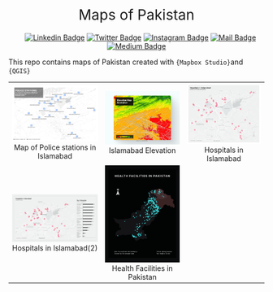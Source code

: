 <h1 style="font-weight:normal" align="center">
  &nbsp;Maps of Pakistan&nbsp;
</h1>

<div align="center">

&nbsp;&nbsp;&nbsp;
[![Linkedin Badge](https://img.shields.io/badge/linkedin-0077B5?style=for-the-badge&logo=linkedin&logoColor=white)](https://linkedin.com/in/imagineazhar)
[![Twitter Badge](https://img.shields.io/badge/twitter-1DA1F2?style=for-the-badge&logo=twitter&logoColor=white)](https://twitter.com/imagineazhar)
[![Instagram Badge](https://img.shields.io/badge/instagram-E4405F?style=for-the-badge&logo=instagram&logoColor=white)](https://instagram.com/grinch__101)
[![Mail Badge](https://img.shields.io/badge/Gmail-D14836?style=for-the-badge&logo=gmail&logoColor=white)](mailto:2muhammadazhar@gmail.com)
[![Medium Badge](https://img.shields.io/badge/Medium-12100E?style=for-the-badge&logo=medium&logoColor=white)](https://medium.com/@imagineazhar)

</div>

<!-- <div align="center">
  <br>
  <a href="https://www.buymeacoffee.com/imagineazhar" target="_blank"><img src="https://www.buymeacoffee.com/assets/img/guidelines/download-assets-sm-1.svg" alt="Buy Me A Coffee" style="height: 50px !important;width: 174px !important;box-shadow: 0px 3px 2px 0px rgba(190, 190, 190, 0.5) !important;-webkit-box-shadow: 0px 3px 2px 0px rgba(190, 190, 190, 0.5) !important;" ></a>
  <br><br>
</div> -->

This repo contains maps of Pakistan created with `{Mapbox Studio}`and `{QGIS}`

| | | |
|:-------------------------:|:-------------------------:|:-------------------------:|
|<img width="1604" alt="Police staions in Islamabad Map" src="police_stations_islamabad.png">  Map of Police stations in Islamabad | <img width="1604" alt="Elevation Islamabad" src="Elevation_isb_1.png">  Islamabad Elevation|<img width="1604" alt="Hospitals in Islamabad" src="Hospitals_ISB.png">  Hospitals in Islamabad|
|<img width="1604" alt="Hospitals in Islamabad(2)" src="hospitals_isb_ratings.png">  Hospitals in Islamabad(2)| <img width="1604" alt="Health Facilities in Pakistan" src="pk_health_facilities.png">  Health Facilities in Pakistan|






